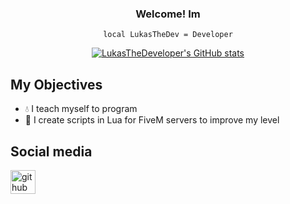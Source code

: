 <div align="center">
  
  
  
### Welcome! Im 
`
local LukasTheDev = Developer
`
  
[![LukasTheDeveloper's GitHub stats](https://github-readme-stats.vercel.app/api?username=LukasTheDeveloper&theme=dark)](https://github.com/anuraghazra/github-readme-stats)

</div>
  
## My Objectives
- 💧 I teach myself to program
- 🌺 I create scripts in Lua for FiveM servers to improve my level
  
## Social media

<a href="https://github.com/LukasTheDeveloper" target="blank"><img align="center" src="https://rajlab.org/icons/github_white.png" alt="github" height="38" width="40" /></a>
